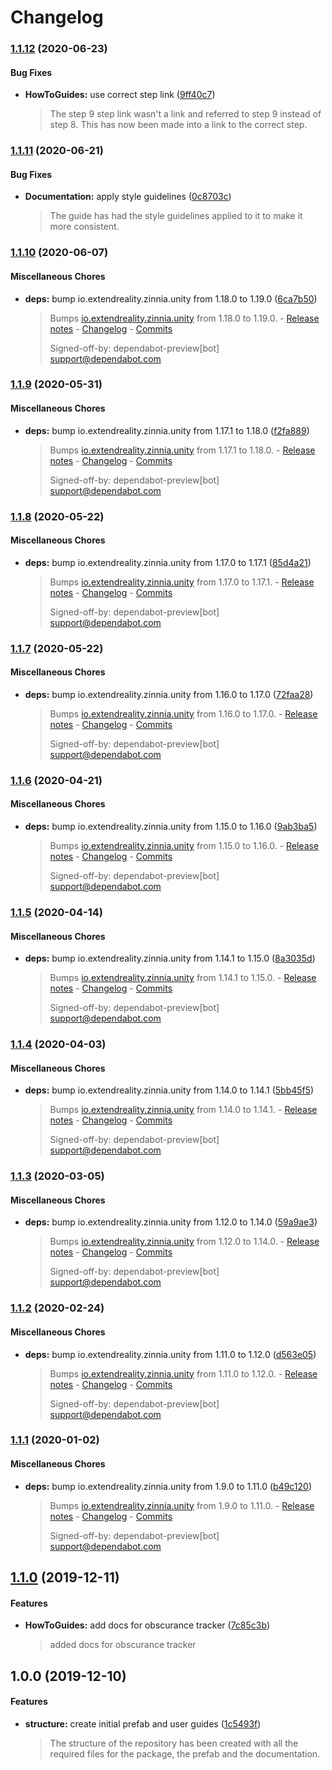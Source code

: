 # Changelog

### [1.1.12](https://github.com/ExtendRealityLtd/Tilia.Trackers.ObscuranceTracker.Unity/compare/v1.1.11...v1.1.12) (2020-06-23)

#### Bug Fixes

* **HowToGuides:** use correct step link ([9ff40c7](https://github.com/ExtendRealityLtd/Tilia.Trackers.ObscuranceTracker.Unity/commit/9ff40c764a0005318deb8e5f90724806049c06af))
  > The step 9 step link wasn't a link and referred to step 9 instead of step 8. This has now been made into a link to the correct step.

### [1.1.11](https://github.com/ExtendRealityLtd/Tilia.Trackers.ObscuranceTracker.Unity/compare/v1.1.10...v1.1.11) (2020-06-21)

#### Bug Fixes

* **Documentation:** apply style guidelines ([0c8703c](https://github.com/ExtendRealityLtd/Tilia.Trackers.ObscuranceTracker.Unity/commit/0c8703c5444d112aaca98f37a8337a7b756f237a))
  > The guide has had the style guidelines applied to it to make it more consistent.

### [1.1.10](https://github.com/ExtendRealityLtd/Tilia.Trackers.ObscuranceTracker.Unity/compare/v1.1.9...v1.1.10) (2020-06-07)

#### Miscellaneous Chores

* **deps:** bump io.extendreality.zinnia.unity from 1.18.0 to 1.19.0 ([6ca7b50](https://github.com/ExtendRealityLtd/Tilia.Trackers.ObscuranceTracker.Unity/commit/6ca7b50eeceab8146a3fd09b10d51d170f21ce59))
  > Bumps [io.extendreality.zinnia.unity](https://github.com/ExtendRealityLtd/Zinnia.Unity) from 1.18.0 to 1.19.0. - [Release notes](https://github.com/ExtendRealityLtd/Zinnia.Unity/releases) - [Changelog](https://github.com/ExtendRealityLtd/Zinnia.Unity/blob/master/CHANGELOG.md) - [Commits](https://github.com/ExtendRealityLtd/Zinnia.Unity/compare/v1.18.0...v1.19.0)
  > 
  > Signed-off-by: dependabot-preview[bot] <support@dependabot.com>

### [1.1.9](https://github.com/ExtendRealityLtd/Tilia.Trackers.ObscuranceTracker.Unity/compare/v1.1.8...v1.1.9) (2020-05-31)

#### Miscellaneous Chores

* **deps:** bump io.extendreality.zinnia.unity from 1.17.1 to 1.18.0 ([f2fa889](https://github.com/ExtendRealityLtd/Tilia.Trackers.ObscuranceTracker.Unity/commit/f2fa889abea2eb457028ffcfcf6df1825cea0be8))
  > Bumps [io.extendreality.zinnia.unity](https://github.com/ExtendRealityLtd/Zinnia.Unity) from 1.17.1 to 1.18.0. - [Release notes](https://github.com/ExtendRealityLtd/Zinnia.Unity/releases) - [Changelog](https://github.com/ExtendRealityLtd/Zinnia.Unity/blob/master/CHANGELOG.md) - [Commits](https://github.com/ExtendRealityLtd/Zinnia.Unity/compare/v1.17.1...v1.18.0)
  > 
  > Signed-off-by: dependabot-preview[bot] <support@dependabot.com>

### [1.1.8](https://github.com/ExtendRealityLtd/Tilia.Trackers.ObscuranceTracker.Unity/compare/v1.1.7...v1.1.8) (2020-05-22)

#### Miscellaneous Chores

* **deps:** bump io.extendreality.zinnia.unity from 1.17.0 to 1.17.1 ([85d4a21](https://github.com/ExtendRealityLtd/Tilia.Trackers.ObscuranceTracker.Unity/commit/85d4a2139883646a728fb54637e5a7134c7f4193))
  > Bumps [io.extendreality.zinnia.unity](https://github.com/ExtendRealityLtd/Zinnia.Unity) from 1.17.0 to 1.17.1. - [Release notes](https://github.com/ExtendRealityLtd/Zinnia.Unity/releases) - [Changelog](https://github.com/ExtendRealityLtd/Zinnia.Unity/blob/master/CHANGELOG.md) - [Commits](https://github.com/ExtendRealityLtd/Zinnia.Unity/compare/v1.17.0...v1.17.1)
  > 
  > Signed-off-by: dependabot-preview[bot] <support@dependabot.com>

### [1.1.7](https://github.com/ExtendRealityLtd/Tilia.Trackers.ObscuranceTracker.Unity/compare/v1.1.6...v1.1.7) (2020-05-22)

#### Miscellaneous Chores

* **deps:** bump io.extendreality.zinnia.unity from 1.16.0 to 1.17.0 ([72faa28](https://github.com/ExtendRealityLtd/Tilia.Trackers.ObscuranceTracker.Unity/commit/72faa2803f3533854e6026bedb7f4e0e00b91645))
  > Bumps [io.extendreality.zinnia.unity](https://github.com/ExtendRealityLtd/Zinnia.Unity) from 1.16.0 to 1.17.0. - [Release notes](https://github.com/ExtendRealityLtd/Zinnia.Unity/releases) - [Changelog](https://github.com/ExtendRealityLtd/Zinnia.Unity/blob/master/CHANGELOG.md) - [Commits](https://github.com/ExtendRealityLtd/Zinnia.Unity/compare/v1.16.0...v1.17.0)
  > 
  > Signed-off-by: dependabot-preview[bot] <support@dependabot.com>

### [1.1.6](https://github.com/ExtendRealityLtd/Tilia.Trackers.ObscuranceTracker.Unity/compare/v1.1.5...v1.1.6) (2020-04-21)

#### Miscellaneous Chores

* **deps:** bump io.extendreality.zinnia.unity from 1.15.0 to 1.16.0 ([9ab3ba5](https://github.com/ExtendRealityLtd/Tilia.Trackers.ObscuranceTracker.Unity/commit/9ab3ba5c75cb5435ec308db741021279282d9e50))
  > Bumps [io.extendreality.zinnia.unity](https://github.com/ExtendRealityLtd/Zinnia.Unity) from 1.15.0 to 1.16.0. - [Release notes](https://github.com/ExtendRealityLtd/Zinnia.Unity/releases) - [Changelog](https://github.com/ExtendRealityLtd/Zinnia.Unity/blob/master/CHANGELOG.md) - [Commits](https://github.com/ExtendRealityLtd/Zinnia.Unity/compare/v1.15.0...v1.16.0)
  > 
  > Signed-off-by: dependabot-preview[bot] <support@dependabot.com>

### [1.1.5](https://github.com/ExtendRealityLtd/Tilia.Trackers.ObscuranceTracker.Unity/compare/v1.1.4...v1.1.5) (2020-04-14)

#### Miscellaneous Chores

* **deps:** bump io.extendreality.zinnia.unity from 1.14.1 to 1.15.0 ([8a3035d](https://github.com/ExtendRealityLtd/Tilia.Trackers.ObscuranceTracker.Unity/commit/8a3035dafe388b14599dfc5c70bd623687565390))
  > Bumps [io.extendreality.zinnia.unity](https://github.com/ExtendRealityLtd/Zinnia.Unity) from 1.14.1 to 1.15.0. - [Release notes](https://github.com/ExtendRealityLtd/Zinnia.Unity/releases) - [Changelog](https://github.com/ExtendRealityLtd/Zinnia.Unity/blob/master/CHANGELOG.md) - [Commits](https://github.com/ExtendRealityLtd/Zinnia.Unity/compare/v1.14.1...v1.15.0)
  > 
  > Signed-off-by: dependabot-preview[bot] <support@dependabot.com>

### [1.1.4](https://github.com/ExtendRealityLtd/Tilia.Trackers.ObscuranceTracker.Unity/compare/v1.1.3...v1.1.4) (2020-04-03)

#### Miscellaneous Chores

* **deps:** bump io.extendreality.zinnia.unity from 1.14.0 to 1.14.1 ([5bb45f5](https://github.com/ExtendRealityLtd/Tilia.Trackers.ObscuranceTracker.Unity/commit/5bb45f59a6ade59187984bc2f12dca198dba9118))
  > Bumps [io.extendreality.zinnia.unity](https://github.com/ExtendRealityLtd/Zinnia.Unity) from 1.14.0 to 1.14.1. - [Release notes](https://github.com/ExtendRealityLtd/Zinnia.Unity/releases) - [Changelog](https://github.com/ExtendRealityLtd/Zinnia.Unity/blob/master/CHANGELOG.md) - [Commits](https://github.com/ExtendRealityLtd/Zinnia.Unity/compare/v1.14.0...v1.14.1)
  > 
  > Signed-off-by: dependabot-preview[bot] <support@dependabot.com>

### [1.1.3](https://github.com/ExtendRealityLtd/Tilia.Trackers.ObscuranceTracker.Unity/compare/v1.1.2...v1.1.3) (2020-03-05)

#### Miscellaneous Chores

* **deps:** bump io.extendreality.zinnia.unity from 1.12.0 to 1.14.0 ([59a9ae3](https://github.com/ExtendRealityLtd/Tilia.Trackers.ObscuranceTracker.Unity/commit/59a9ae3eda33d975644732467f3b055cbe8eb4ba))
  > Bumps [io.extendreality.zinnia.unity](https://github.com/ExtendRealityLtd/Zinnia.Unity) from 1.12.0 to 1.14.0. - [Release notes](https://github.com/ExtendRealityLtd/Zinnia.Unity/releases) - [Changelog](https://github.com/ExtendRealityLtd/Zinnia.Unity/blob/master/CHANGELOG.md) - [Commits](https://github.com/ExtendRealityLtd/Zinnia.Unity/compare/v1.12.0...v1.14.0)
  > 
  > Signed-off-by: dependabot-preview[bot] <support@dependabot.com>

### [1.1.2](https://github.com/ExtendRealityLtd/Tilia.Trackers.ObscuranceTracker.Unity/compare/v1.1.1...v1.1.2) (2020-02-24)

#### Miscellaneous Chores

* **deps:** bump io.extendreality.zinnia.unity from 1.11.0 to 1.12.0 ([d563e05](https://github.com/ExtendRealityLtd/Tilia.Trackers.ObscuranceTracker.Unity/commit/d563e05b50bf6f53e88c8861888c4307c20021b7))
  > Bumps [io.extendreality.zinnia.unity](https://github.com/ExtendRealityLtd/Zinnia.Unity) from 1.11.0 to 1.12.0. - [Release notes](https://github.com/ExtendRealityLtd/Zinnia.Unity/releases) - [Changelog](https://github.com/ExtendRealityLtd/Zinnia.Unity/blob/master/CHANGELOG.md) - [Commits](https://github.com/ExtendRealityLtd/Zinnia.Unity/compare/v1.11.0...v1.12.0)
  > 
  > Signed-off-by: dependabot-preview[bot] <support@dependabot.com>

### [1.1.1](https://github.com/ExtendRealityLtd/Tilia.Trackers.ObscuranceTracker.Unity/compare/v1.1.0...v1.1.1) (2020-01-02)

#### Miscellaneous Chores

* **deps:** bump io.extendreality.zinnia.unity from 1.9.0 to 1.11.0 ([b49c120](https://github.com/ExtendRealityLtd/Tilia.Trackers.ObscuranceTracker.Unity/commit/b49c120d63c28fc3a205555663619cb74105ea82))
  > Bumps [io.extendreality.zinnia.unity](https://github.com/ExtendRealityLtd/Zinnia.Unity) from 1.9.0 to 1.11.0. - [Release notes](https://github.com/ExtendRealityLtd/Zinnia.Unity/releases) - [Changelog](https://github.com/ExtendRealityLtd/Zinnia.Unity/blob/master/CHANGELOG.md) - [Commits](https://github.com/ExtendRealityLtd/Zinnia.Unity/compare/v1.9.0...v1.11.0)
  > 
  > Signed-off-by: dependabot-preview[bot] <support@dependabot.com>

## [1.1.0](https://github.com/ExtendRealityLtd/Tilia.Trackers.ObscuranceTracker.Unity/compare/v1.0.0...v1.1.0) (2019-12-11)

#### Features

* **HowToGuides:** add docs for obscurance tracker ([7c85c3b](https://github.com/ExtendRealityLtd/Tilia.Trackers.ObscuranceTracker.Unity/commit/7c85c3b1730dab0cd1aa7cf636f1b279667c9641))
  > added docs for obscurance tracker

## 1.0.0 (2019-12-10)

#### Features

* **structure:** create initial prefab and user guides ([1c5493f](https://github.com/ExtendRealityLtd/Tilia.Trackers.ObscuranceTracker.Unity/commit/1c5493f4f0d1d33dbb78432aafdd22f4bbe55237))
  > The structure of the repository has been created with all the required files for the package, the prefab and the documentation.
